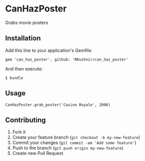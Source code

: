 # CanHazPoster

Grabs movie posters

## Installation

Add this line to your application's Gemfile:

    gem 'can_haz_poster', github: 'RKushnir/can_haz_poster'

And then execute:

    $ bundle

## Usage

`CanHazPoster.grab_poster('Casino Royale', 2006)`

## Contributing

1. Fork it
2. Create your feature branch (`git checkout -b my-new-feature`)
3. Commit your changes (`git commit -am 'Add some feature'`)
4. Push to the branch (`git push origin my-new-feature`)
5. Create new Pull Request
